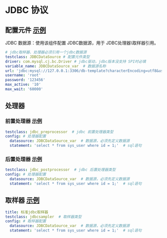 # JDBC 协议

## 配置元件 [示例](../template/配置元件/jdbc_datasource.yaml)

JDBC 数据源：使用该组件配置 JDBC数据源，用于 JDBC处理器\取样器引用。

```yaml
# jdbc取样器、处理器必须引用一个jdbc数据源
testclass: JDBCDataSource # 配置元件类型
driver: com.mysql.cj.bc.Driver # jdbc驱动，jdbc版本没支持 SPI时必填
variable_name: JDBCDataSource_var  # 数据源名称
url: 'jdbc:mysql://127.0.0.1:3306/db-template?characterEncoding=utf8&useSSL=false&serverTimezone=GMT%2b8&failOverReadOnly=false'
username: 'root'
password: '123456'
max_active: '10'
max_wait: '60000'
```

## 处理器

### 前置处理器 [示例](../template/处理器/jdbc_preprocessor.yaml)

```yaml
testclass: jdbc_preprocessor  # jdbc 前置处理器类型
config: # 处理器配置
  datasource: JDBCDataSource_var  # 数据源，必须先定义数据源
  statement: 'select * from sys_user where id = 1;'  # sql语句
```

### 后置处理器 [示例](../template/处理器/jdbc_postprocessor.yaml)

```yaml
testclass: jdbc_postprocessor  # jdbc 后置处理器类型
config: # 处理器配置
  datasource: JDBCDataSource_var  # 数据源，必须先定义数据源
  statement: 'select * from sys_user where id = 1;'  # sql语句
```

## 取样器 [示例](../template/取样器/jdbc_sampler.yaml)

```yaml
title: 标准jdbc取样器
testclass: jdbcsampler  # 取样器类型
config: # 取样器配置
  datasource: JDBCDataSource_var  # 数据源，必须先定义数据源
  statement: 'select * from sys_user where id = 1;'  # sql语句
```
